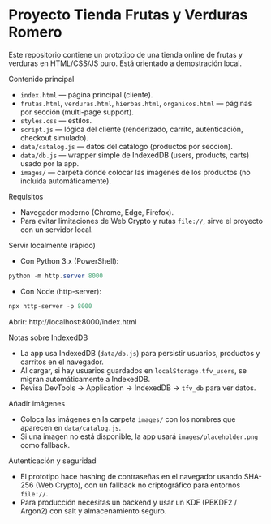 # Proyecto Tienda Frutas y Verduras Romero

Este repositorio contiene un prototipo de una tienda online de frutas y verduras en HTML/CSS/JS puro. Está orientado a demostración local.

Contenido principal
- `index.html` — página principal (cliente).
- `frutas.html`, `verduras.html`, `hierbas.html`, `organicos.html` — páginas por sección (multi-page support).
- `styles.css` — estilos.
- `script.js` — lógica del cliente (renderizado, carrito, autenticación, checkout simulado).
- `data/catalog.js` — datos del catálogo (productos por sección).
- `data/db.js` — wrapper simple de IndexedDB (users, products, carts) usado por la app.
- `images/` — carpeta donde colocar las imágenes de los productos (no incluida automáticamente).

Requisitos
- Navegador moderno (Chrome, Edge, Firefox).
- Para evitar limitaciones de Web Crypto y rutas `file://`, sirve el proyecto con un servidor local.

Servir localmente (rápido)
- Con Python 3.x (PowerShell):

```powershell
python -m http.server 8000
```

- Con Node (http-server):

```powershell
npx http-server -p 8000
```

Abrir: http://localhost:8000/index.html

Notas sobre IndexedDB
- La app usa IndexedDB (`data/db.js`) para persistir usuarios, productos y carritos en el navegador.
- Al cargar, si hay usuarios guardados en `localStorage.tfv_users`, se migran automáticamente a IndexedDB.
- Revisa DevTools → Application → IndexedDB → `tfv_db` para ver datos.

Añadir imágenes
- Coloca las imágenes en la carpeta `images/` con los nombres que aparecen en `data/catalog.js`.
- Si una imagen no está disponible, la app usará `images/placeholder.png` como fallback.

Autenticación y seguridad
- El prototipo hace hashing de contraseñas en el navegador usando SHA-256 (Web Crypto), con un fallback no criptográfico para entornos `file://`.
- Para producción necesitas un backend y usar un KDF (PBKDF2 / Argon2) con salt y almacenamiento seguro.

